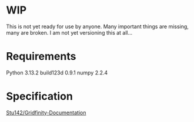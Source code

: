 # WIP
This is not yet ready for use by anyone. Many important things are missing, many are broken. I am not yet versioning this at all...

# Requirements
Python 3.13.2
build123d 0.9.1
numpy 2.2.4

# Specification
[Stu142/Gridfinity-Documentation](https://github.com/Stu142/Gridfinity-Documentation)